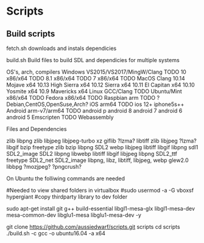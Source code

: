 Scripts
==================

Build scripts
------------------

fetch.sh downloads and instals dependicies

build.sh Build files to build SDL and dependicies for multiple systems

OS's, arch, compilers
Windows VS2015/VS2017/MingW/Clang TODO
  10 x86/x64 TODO
  8.1 x86/x64 TODO
  7 x86/x64 TODO
MacOS Clang 
  10.14 Mojave x64
  10.13 High Sierra x64
  10.12 Sierra x64
  10.11 El Capitan x64
  10.10 Yosmite x64
  10.9  Mavericks x64
Linux GCC/Clang TODO
  Ubuntu/Mint x86/x64 TODO
  Fedora x86/x64 TODO
  Raspbian arm TODO
  ?Debian,CentOS,OpenSuse,Arch?
iOS arm64 TODO
  ios 12+
  iphone5s++
Android arm-v7/arm64 TODO
  android p
  android 8
  android 7
  android 6
  android 5
Emscripten TODO
Webassembly

Files and Dependencies


zlib
libpng zlib
libjpeg
libjpeg-turbo
xz
giflib
?lzma?
libtiff zlib libjpeg ?lzma?
libgif
bzip
freetype zlib bzip libpng 
SDL2
webp libjpeg libtiff libgif libpng sdl1
SDL2_image SDL2 libpng libwebp libtiff libgif libjpeg libpng
SDL2_ttf freetype 
SDL2_net
SDL2_image libpng, libz, libtiff, libjpeg, webp
glew2.0
libbpg
?mozjpeg?
?pngcrush?


On Ubuntu the folliwing commands are needed

#Needed to view shared folders in virtualbox
#sudo usermod -a -G vboxsf hypergiant
#copy thirdparty library to dev folder

sudo apt-get install git g++ build-essential libgl1-mesa-glx libgl1-mesa-dev mesa-common-dev libglu1-mesa libglu1-mesa-dev -y

git clone https://github.com/aussiedwarf/scripts.git scripts
cd scripts
./build.sh -c gcc -o ubuntu16.04 -a x64



